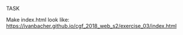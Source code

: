 TASK

Make index.html look like: https://ivanbacher.github.io/cgf_2018_web_s2/exercise_03/index.html